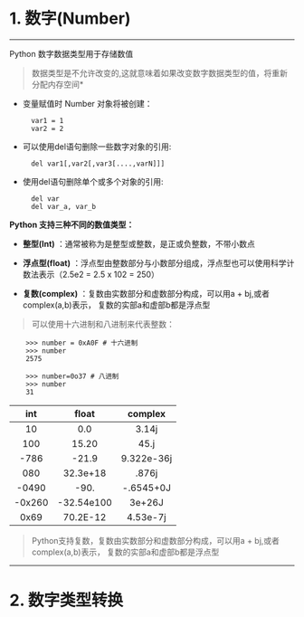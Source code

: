 # 1. 数字(Number)

---

Python 数字数据类型用于存储数值

> 数据类型是不允许改变的,这就意味着如果改变数字数据类型的值，将重新分配内存空间*

- 变量赋值时 Number 对象将被创建：


        var1 = 1
        var2 = 2

- 可以使用del语句删除一些数字对象的引用:


        del var1[,var2[,var3[....,varN]]]

- 使用del语句删除单个或多个对象的引用:


        del var
        del var_a, var_b

**Python 支持三种不同的数值类型：**

- **整型(Int)** ：通常被称为是整型或整数，是正或负整数，不带小数点

- **浮点型(float)** ：浮点型由整数部分与小数部分组成，浮点型也可以使用科学计数法表示（2.5e2 = 2.5 x 102 = 250）

- **复数(complex)** ：复数由实数部分和虚数部分构成，可以用a + bj,或者complex(a,b)表示， 复数的实部a和虚部b都是浮点型

> 可以使用十六进制和八进制来代表整数：

        >>> number = 0xA0F # 十六进制
        >>> number
        2575
        
        >>> number=0o37 # 八进制
        >>> number
        31

| **int** | **float**    | **complex**  |
|:-------:|:------------:|:------------:|
| 10      | 0\.0         | 3\.14j       |
| 100     | 15\.20       | 45\.j        |
| \-786   | \-21\.9      | 9\.322e\-36j |
| 080     | 32\.3e\+18   | \.876j       |
| \-0490  | \-90\.       | \-\.6545\+0J |
| \-0x260 | \-32\.54e100 | 3e\+26J      |
| 0x69    | 70\.2E\-12   | 4\.53e\-7j   |

> Python支持复数，复数由实数部分和虚数部分构成，可以用a + bj,或者complex(a,b)表示， 复数的实部a和虚部b都是浮点型

---

# 2. 数字类型转换


